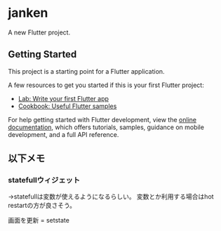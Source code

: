 # janken

A new Flutter project.

## Getting Started

This project is a starting point for a Flutter application.

A few resources to get you started if this is your first Flutter project:

- [Lab: Write your first Flutter app](https://docs.flutter.dev/get-started/codelab)
- [Cookbook: Useful Flutter samples](https://docs.flutter.dev/cookbook)

For help getting started with Flutter development, view the
[online documentation](https://docs.flutter.dev/), which offers tutorials,
samples, guidance on mobile development, and a full API reference.

## 以下メモ

### statefullウィジェット
→statefullは変数が使えるようになるらしい。
変数とか利用する場合はhot restartの方が良さそう。

画面を更新 = setstate
